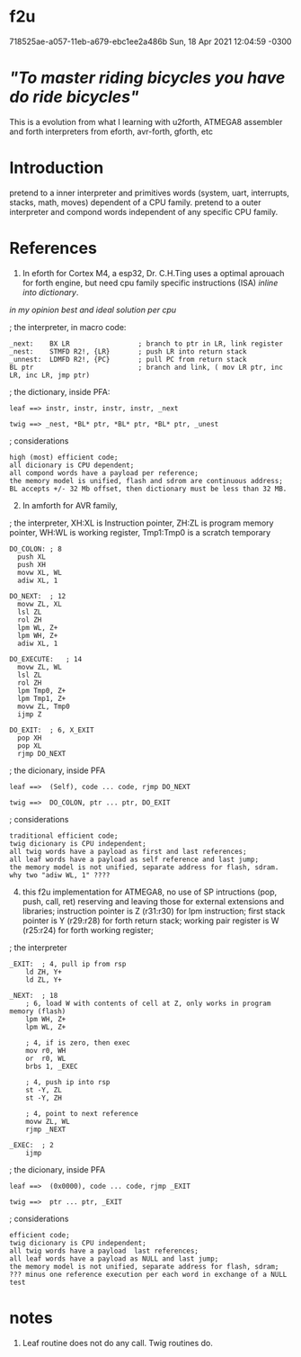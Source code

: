 # f2u

718525ae-a057-11eb-a679-ebc1ee2a486b Sun, 18 Apr 2021 12:04:59 -0300

# *"To master riding bicycles you have do ride bicycles"*

This is a evolution from what I learning with u2forth, ATMEGA8 assembler and forth interpreters from eforth, avr-forth, gforth, etc

# Introduction

  pretend to a inner interpreter and primitives words (system, uart, interrupts, stacks, math, moves) dependent of a CPU family.
  pretend to a outer interpreter and compond words independent of any specific CPU family.

# References

1. In eforth for Cortex M4, a esp32, Dr. C.H.Ting uses a optimal aprouach for forth engine, but need cpu family specific instructions (ISA) *inline into dictionary*.

  _in my opinion best and ideal solution per cpu_

; the interpreter, in macro code:

    _next:    BX LR                 ; branch to ptr in LR, link register
    _nest:    STMFD R2!, {LR}       ; push LR into return stack
    _unnest:  LDMFD R2!, {PC}       ; pull PC from return stack
    BL ptr                          ; branch and link, ( mov LR ptr, inc LR, inc LR, jmp ptr)

; the dictionary, inside PFA:

    leaf ==> instr, instr, instr, instr, _next
    
    twig ==> _nest, *BL* ptr, *BL* ptr, *BL* ptr, _unest        

; considerations
    
    high (most) efficient code;
    all dicionary is CPU dependent;
    all compond words have a payload per reference;
    the memory model is unified, flash and sdrom are continuous address;
    BL accepts +/- 32 Mb offset, then dictionary must be less than 32 MB.
    
2. In amforth for AVR family,

; the interpreter, XH:XL is Instruction pointer, ZH:ZL is program memory pointer, WH:WL is working register, Tmp1:Tmp0 is a scratch temporary

    DO_COLON: ; 8
      push XL
      push XH
      movw XL, WL
      adiw XL, 1
      
    DO_NEXT:  ; 12
      movw ZL, XL
      lsl ZL
      rol ZH
      lpm WL, Z+
      lpm WH, Z+
      adiw XL, 1
      
    DO_EXECUTE:   ; 14
      movw ZL, WL
      lsl ZL
      rol ZH
      lpm Tmp0, Z+
      lpm Tmp1, Z+
      movw ZL, Tmp0
      ijmp Z
      
    DO_EXIT:  ; 6, X_EXIT
      pop XH
      pop XL
      rjmp DO_NEXT

; the dicionary, inside PFA 
  
    leaf ==>  (Self), code ... code, rjmp DO_NEXT
    
    twig ==>  DO_COLON, ptr ... ptr, DO_EXIT

; considerations
    
    traditional efficient code;
    twig dicionary is CPU independent;
    all twig words have a payload as first and last references;
    all leaf words have a payload as self reference and last jump;
    the memory model is not unified, separate address for flash, sdram.
    why two "adiw WL, 1" ????
    
4. this f2u implementation for ATMEGA8, 
    no use of SP intructions (pop, push, call, ret) reserving and leaving those for external extensions and libraries;
    instruction pointer is Z (r31:r30) for lpm instruction;
    first stack pointer is Y (r29:r28) for forth return stack;
    working pair register is W (r25:r24) for forth working register;
    
; the interpreter

    _EXIT:  ; 4, pull ip from rsp
        ld ZH, Y+
        ld ZL, Y+
      
    _NEXT:  ; 18
        ; 6, load W with contents of cell at Z, only works in program memory (flash)
        lpm WH, Z+
        lpm WL, Z+
        
        ; 4, if is zero, then exec
        mov r0, WH
        or  r0, WL
        brbs 1, _EXEC 
        
        ; 4, push ip into rsp
        st -Y, ZL 
        st -Y, ZH
        
        ; 4, point to next reference
        movw ZL, WL
        rjmp _NEXT
        
    _EXEC:  ; 2
        ijmp
        
; the dicionary, inside PFA 
  
    leaf ==>  (0x0000), code ... code, rjmp _EXIT

    twig ==>  ptr ... ptr, _EXIT
    
; considerations
    
    efficient code;
    twig dicionary is CPU independent;
    all twig words have a payload  last references;
    all leaf words have a payload as NULL and last jump;
    the memory model is not unified, separate address for flash, sdram;
    ??? minus one reference execution per each word in exchange of a NULL test
  
# notes

1. Leaf routine does not do any call. Twig routines do.


